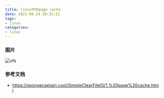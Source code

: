```yaml
---
title: linux中的page cache
date: 2021-08-24 20:31:11
tags:
- linux
categories:
- linux
---
```


### 图片
![vfs](https://tva1.sinaimg.cn/large/008i3skNly1gts5qs2lggj30u00wnq4v.jpg)

### 参考文档
- https://spongecaptain.cool/SimpleClearFileIO/1.%20page%20cache.html